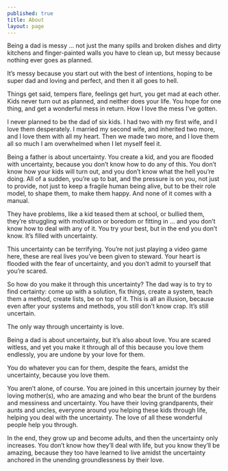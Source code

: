 ```yaml
---
published: true
title: About
layout: page
---
```

Being a dad is messy … not just the many spills and broken dishes and dirty kitchens and finger-painted walls you have to clean up, but messy because nothing ever goes as planned.

It’s messy because you start out with the best of intentions, hoping to be super dad and loving and perfect, and then it all goes to hell.

Things get said, tempers flare, feelings get hurt, you get mad at each other. Kids never turn out as planned, and neither does your life. You hope for one thing, and get a wonderful mess in return. How I love the mess I’ve gotten.

I never planned to be the dad of six kids. I had two with my first wife, and I love them desperately. I married my second wife, and inherited two more, and I love them with all my heart. Then we made two more, and I love them all so much I am overwhelmed when I let myself feel it.

Being a father is about uncertainty. You create a kid, and you are flooded with uncertainty, because you don’t know how to do any of this. You don’t know how your kids will turn out, and you don’t know what the hell you’re doing. All of a sudden, you’re up to bat, and the pressure is on you, not just to provide, not just to keep a fragile human being alive, but to be their role model, to shape them, to make them happy. And none of it comes with a manual.

They have problems, like a kid teased them at school, or bullied them, they’re struggling with motivation or boredom or fitting in … and you don’t know how to deal with any of it. You try your best, but in the end you don’t know. It’s filled with uncertainty.

This uncertainty can be terrifying. You’re not just playing a video game here, these are real lives you’ve been given to steward. Your heart is flooded with the fear of uncertainty, and you don’t admit to yourself that you’re scared.

So how do you make it through this uncertainty? The dad way is to try to find certainty: come up with a solution, fix things, create a system, teach them a method, create lists, be on top of it. This is all an illusion, because even after your systems and methods, you still don’t know crap. It’s still uncertain.

The only way through uncertainty is love.

Being a dad is about uncertainty, but it’s also about love. You are scared witless, and yet you make it through all of this because you love them endlessly, you are undone by your love for them.

You do whatever you can for them, despite the fears, amidst the uncertainty, because you love them.

You aren’t alone, of course. You are joined in this uncertain journey by their loving mother(s), who are amazing and who bear the brunt of the burdens and messiness and uncertainty. You have their loving grandparents, their aunts and uncles, everyone around you helping these kids through life, helping you deal with the uncertainty. The love of all these wonderful people help you through.

In the end, they grow up and become adults, and then the uncertainty only increases. You don’t know how they’ll deal with life, but you know they’ll be amazing, because they too have learned to live amidst the uncertainty anchored in the unending groundlessness by their love.
